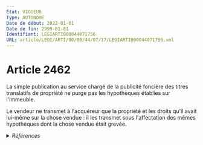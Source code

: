 ```yaml
---
État: VIGUEUR
Type: AUTONOME
Date de début: 2022-01-01
Date de fin: 2999-01-01
Identifiant: LEGIARTI000044071756
URL: article/LEGI/ARTI/00/00/44/07/17/LEGIARTI000044071756.xml
---
```


<h1>Article 2462</h1>

La simple publication au service chargé de la publicité foncière des titres
translatifs de propriété ne purge pas les hypothèques établies sur
l'immeuble.<br />

Le vendeur ne transmet à l'acquéreur que la propriété et les droits qu'il avait
lui-même sur la chose vendue : il les transmet sous l'affectation des mêmes
hypothèques dont la chose vendue était grevée.


<details>
  <summary><em>Références</em></summary>

  <h2>Articles faisant référence à l'article</h2>
  
  <ul>
    <li>
      <a href="https://legal.tricoteuses.fr//redirection/LEGIARTI000006450433?vers=git&vers=legifrance">Code civil - article 2477 AUTONOME MODIFIE, en vigueur du 2006-03-24 au 2007-02-21</a> CONCORDE source
    </li>
    <li>
      <a href="https://legal.tricoteuses.fr//redirection/LEGIARTI000022336304?vers=git&vers=legifrance">Code civil - article 2477 AUTONOME TRANSFERE, en vigueur du 2013-01-01 au 2022-01-01</a> CONCORDE source
    </li>
    <li>
      <a href="https://legal.tricoteuses.fr//redirection/LEGIARTI000044045538?vers=git&vers=legifrance">Ordonnance n° 2021-1192 du 15 septembre 2021 portant réforme du droit des sûretés - article 23 ENTIEREMENT_MODIF</a> MODIFIE source
    </li>
    <li>
      <a href="https://legal.tricoteuses.fr//redirection/LEGIARTI000044045526?vers=git&vers=legifrance">Ordonnance n° 2021-1192 du 15 septembre 2021 portant réforme du droit des sûretés - article 15 ENTIEREMENT_MODIF</a> MODIFIE source
    </li>
    <li>
      <a href="https://legal.tricoteuses.fr//redirection/LEGIARTI000006450434?vers=git&vers=legifrance">Code civil - article 2477 AUTONOME MODIFIE, en vigueur du 2007-02-21 au 2013-01-01</a> CONCORDE source
    </li>
  </ul>
  
  <h2>Références faites par l'article</h2>
  
  <ul>
    <li>
      CODIFICATION source Loi 1804-03-19
    </li>
    <li>
      2021-09-15 MODIFIE cible <a href="https://legal.tricoteuses.fr//redirection/LEGIARTI000044045526?vers=git&vers=legifrance">Ordonnance n° 2021-1192 du 15 septembre 2021 portant réforme du droit des sûretés - article 15 ENTIEREMENT_MODIF</a>
    </li>
    <li>
      2021-09-15 MODIFIE cible <a href="https://legal.tricoteuses.fr//redirection/LEGIARTI000044045538?vers=git&vers=legifrance">Ordonnance n° 2021-1192 du 15 septembre 2021 portant réforme du droit des sûretés - article 23 ENTIEREMENT_MODIF</a>
    </li>
    <li>
      2999-01-01 CONCORDANCE source <a href="https://legal.tricoteuses.fr//redirection/LEGIARTI000006446650?vers=git&vers=legifrance">Code civil - article 2167 AUTONOME TRANSFERE, en vigueur du 1804-03-21 au 2006-03-24</a>
    </li>
    <li>
      2999-01-01 CONCORDE cible <a href="https://legal.tricoteuses.fr//redirection/LEGIARTI000006446650?vers=git&vers=legifrance">Code civil - article 2167 AUTONOME TRANSFERE, en vigueur du 1804-03-21 au 2006-03-24</a>
    </li>
    <li>
      2999-01-01 CONCORDE cible <a href="https://legal.tricoteuses.fr//redirection/LEGIARTI000022336304?vers=git&vers=legifrance">Code civil - article 2477 AUTONOME TRANSFERE, en vigueur du 2013-01-01 au 2022-01-01</a>
    </li>
  </ul>
</details>
